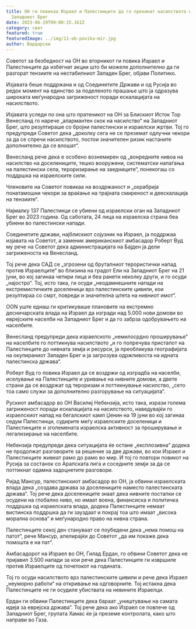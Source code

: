 ```yaml
---
title: ОН ги повикаа Израел и Палестинците да го прекинат насилството на
  Западниот Брег
date: 2023-06-29T09:00:15.161Z
category: свет
featured: true
featuredImage: ../img/11-ob-povika-mir.jpg
author: Вардарски
---
```

Советот за безбедност на ОН во вторникот ги повика Израел и Палестинците да избегнат акции што би можеле дополнително да ги разгорат тензиите на нестабилниот Западен Брег, објави Политико.

Изјавата беше поддржана и од Соединетите Држави и од Русија во редок момент на единство за поделеното прашање што ја одразува широката меѓународна загриженост поради ескалацијата на насилството.

Изјавата уследи по она што пратеникот на ОН за Блискиот Исток Тор Венесланд го нарече „алармантен скок на насилство“ на Западниот Брег, што резултираше со бројни палестински и израелски жртви. Тој го предупреди Советот дека „доколку сега не се преземат одлучни чекори за да се спречи насилството, постои значителен ризик настаните дополнително да се влошат“.

Венесланд рече дека е особено вознемирен од „вонредните нивоа на насилство на доселениците, тешко вооружени, систематски напаѓања на палестински села, тероризирање на заедниците“, понекогаш со поддршка на израелските сили.

Членовите на Советот повикаа на воздржаност и „охрабрија понатамошни чекори за враќање на трајната смиреност и деескалација на тензиите“.

Најмалку 137 Палестинци се убиени од израелски оган на Западниот Брег во 2023 година. Од саботата, 24 лица на израелска страна беа убиени во палестински напади.

Соединетите држави, најблискиот сојузник на Израел, ја поддржаа изјавата на Советот, а заменик американскиот амбасадор Роберт Вуд му рече на Советот дека администрацијата на Бајден ја дели загриженоста на Венесланд.

Тој рече дека САД се „згрозени од бруталниот терористички напад против Израелците“ во близина на градот Ели на Западниот Брег на 21 јуни, во кој загинаа четири лица и беа ранети неколку други, и го осуди „најостро“. Тој, исто така, ги осуди „неодамнешните напади на екстремистичките доселеници врз палестинските цивили, кои резултираа со смрт, повреди и значителна штета на нивниот имот“.

OON уште еднаш ги критикуваше плановите на екстремно десничарската влада на Израел да изгради над 5.000 нови домови во еврејските населби на Западниот Брег и да го забрза одобрувањето на населбите.

Венесланд предупреди дека израелското „немилосрдно проширување“ на населбите го поттикнува насилството „и го попречува пристапот на Палестинците до нивната земја и ресурси, ја преобликува географијата на окупираниот Западен Брег и ја загрозува одржливоста на идната палестинска држава“.

Роберт Вуд го повика Израел да се воздржи од изградба на населби, иселување на Палестинците и уривање на нивните домови, а двете страни да се воздржат од тероризам и поттикнување насилство, „сето тоа само служи за дополнително разгорување на ситуацијата“.

Рускиот амбасадор во ОН Василиј Небензија, исто така, изрази голема загриженост поради ескалацијата на насилството, наведувајќи го израелскиот напад на бегалскиот камп Џенин на 19 јуни во кој загинаа седум Палестинци, судирите меѓу израелските доселеници и Палестинците и зголемената израелска активност за проширување и легализирање на населбите.

Небензија предупреди дека ситуацијата ќе остане „експлозивна“ додека не продолжат разговорите за решение за две држави, во кои Израел и Палестинците живеат рамо до рамо во мир. И тој го повтори повикот на Русија за состанок со Арапската лига и соседните земји за да се поттикнат одамна задоцнетите разговори.

Ријад Мансур, палестинскиот амбасадор во ОН, ја обвини израелската влада дека „создава држава за доселениците наместо палестинската држава“. Тој рече дека доселениците знаат дека нивните постапки се осудени на глобално ниво, но имаат воена, финансиска и политичка поддршка од израелската влада, додека Палестинците немаат вистинска поддршка да ги зауздаат ​​и покрај тоа што имаат „висока морална основа“ и меѓународно право на нивна страна.

Палестинците секој ден стануваат се поубедени дека „нема помош на патот“, рече Мансур, апелирајќи до Советот „да им покаже дека помошта е на пат“.

Амбасадорот на Израел во ОН, Гилад Ердан, го обвини Советот дека не пријавил 3.500 напади за кои рече дека Палестинците ги извршиле против Израелците од почетокот на годината.

Тој го осуди насилството врз палестинските цивили и рече дека Израел „неуморно работи“ на откривање на одговорните. Тој истакна дека Палестинците не ги осудиле убиствата на невините Израелци.

Ердан ги обвини Палестинците дека бараат „уништување на самата идеја за еврејска држава“. Тој рече дека ако Израел се повлече од Западниот Брег, групата Хамас ќе ја преземе контролата, како што направи во Газа.
